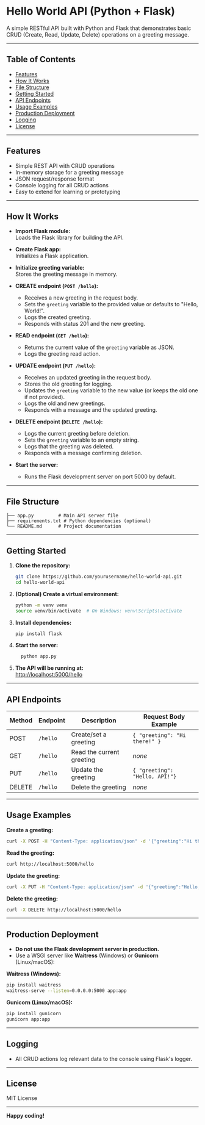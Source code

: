 
# Hello World API (Python + Flask)

A simple RESTful API built with Python and Flask that demonstrates basic CRUD (Create, Read, Update, Delete) operations on a greeting message.

---

## Table of Contents

- [Features](#features)
- [How It Works](#how-it-works)
- [File Structure](#file-structure)
- [Getting Started](#getting-started)
- [API Endpoints](#api-endpoints)
- [Usage Examples](#usage-examples)
- [Production Deployment](#production-deployment)
- [Logging](#logging)
- [License](#license)

---

## Features

- Simple REST API with CRUD operations
- In-memory storage for a greeting message
- JSON request/response format
- Console logging for all CRUD actions
- Easy to extend for learning or prototyping

---

## How It Works

- **Import Flask module:**  
  Loads the Flask library for building the API.

- **Create Flask app:**  
  Initializes a Flask application.

- **Initialize greeting variable:**  
  Stores the greeting message in memory.

- **CREATE endpoint (`POST /hello`):**  
  - Receives a new greeting in the request body.
  - Sets the `greeting` variable to the provided value or defaults to "Hello, World!".
  - Logs the created greeting.
  - Responds with status 201 and the new greeting.

- **READ endpoint (`GET /hello`):**  
  - Returns the current value of the `greeting` variable as JSON.
  - Logs the greeting read action.

- **UPDATE endpoint (`PUT /hello`):**  
  - Receives an updated greeting in the request body.
  - Stores the old greeting for logging.
  - Updates the `greeting` variable to the new value (or keeps the old one if not provided).
  - Logs the old and new greetings.
  - Responds with a message and the updated greeting.

- **DELETE endpoint (`DELETE /hello`):**  
  - Logs the current greeting before deletion.
  - Sets the `greeting` variable to an empty string.
  - Logs that the greeting was deleted.
  - Responds with a message confirming deletion.

- **Start the server:**  
  - Runs the Flask development server on port 5000 by default.

---

## File Structure

```hello-world-api/
├── app.py         # Main API server file
├── requirements.txt # Python dependencies (optional)
└── README.md      # Project documentation
```

---

## Getting Started

1. **Clone the repository:**

   ```bash
   git clone https://github.com/yourusername/hello-world-api.git
   cd hello-world-api
   ```

2. **(Optional) Create a virtual environment:**

   ```bash
   python -m venv venv
   source venv/bin/activate  # On Windows: venv\Scripts\activate
   ```

3. **Install dependencies:**

   ```bash
   pip install flask
   ```

4. **Start the server:**

   ```bash
     python app.py
   ```

5. **The API will be running at:**  
   [http://localhost:5000/hello](http://localhost:5000/hello)

---

## API Endpoints

| Method | Endpoint    | Description                  | Request Body Example           |
|--------|-------------|------------------------------|-------------------------------|
| POST   | `/hello`    | Create/set a greeting        | `{ "greeting": "Hi there!" }` |
| GET    | `/hello`    | Read the current greeting    | _none_                        |
| PUT    | `/hello`    | Update the greeting          | `{ "greeting": "Hello, API!"}`|
| DELETE | `/hello`    | Delete the greeting          | _none_                        |

---

## Usage Examples

**Create a greeting:**

```bash
curl -X POST -H "Content-Type: application/json" -d '{"greeting":"Hi there!"}' http://localhost:5000/hello
```

**Read the greeting:**

```bash
curl http://localhost:5000/hello
```

**Update the greeting:**

```bash
curl -X PUT -H "Content-Type: application/json" -d '{"greeting":"Hello, API!"}' http://localhost:5000/hello
```

**Delete the greeting:**

```bash
curl -X DELETE http://localhost:5000/hello
```

---

## Production Deployment

- **Do not use the Flask development server in production.**
- Use a WSGI server like **Waitress** (Windows) or **Gunicorn** (Linux/macOS):

**Waitress (Windows):**

```bash
pip install waitress
waitress-serve --listen=0.0.0.0:5000 app:app
```

**Gunicorn (Linux/macOS):**

```bash
pip install gunicorn
gunicorn app:app
```

---

## Logging

- All CRUD actions log relevant data to the console using Flask's logger.

---

## License

MIT License

---

**Happy coding!**
